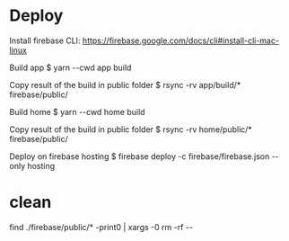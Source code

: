 # Deploy

Install firebase CLI:
https://firebase.google.com/docs/cli#install-cli-mac-linux

Build app
$ yarn --cwd app build

Copy result of the build in public folder
$ rsync -rv app/build/* firebase/public/

Build home
$ yarn --cwd home build

Copy result of the build in public folder
$ rsync -rv home/public/* firebase/public/

Deploy on firebase hosting
$ firebase deploy -c firebase/firebase.json --only hosting

# clean

find ./firebase/public/* -print0 | xargs -0 rm -rf --